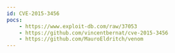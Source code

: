 ```yaml
---
id: CVE-2015-3456
pocs: 
    - https://www.exploit-db.com/raw/37053
    - https://github.com/vincentbernat/cve-2015-3456
    - https://github.com/MauroEldritch/venom
---
```

